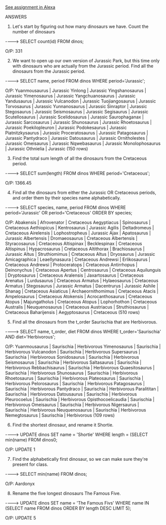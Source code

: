 [See assignment in Alexa](https://alexa.bitmaker.co/cohorts/72/assignments/2247/latest)


ANSWERS

1. Let's start by figuring out how many dinosaurs we have. Count the number of dinosaurs

---->  SELECT count(id) FROM dinos;

O/P: 331


2. We want to open up our own version of Jurassic Park, but this time only with dinosaurs who are actually from the Jurassic period. Find all the dinosaurs from the Jurassic period.

----> SELECT name, period FROM dinos WHERE period='Jurassic';

O/P: Yuanmousaurus       | Jurassic
 Yinlong             | Jurassic
 Yingshanosaurus     | Jurassic
 Yimenosaurus        | Jurassic
 Yangchuanosaurus    | Jurassic
 Yandusaurus         | Jurassic
 Vulcanodon          | Jurassic
 Tuojiangosaurus     | Jurassic
 Torvosaurus         | Jurassic
 Yunnanosaurus       | Jurassic
 Sinraptor           | Jurassic
 Stegosaurus         | Jurassic
 Seismosaurus        | Jurassic
 Segisaurus          | Jurassic
 Scutellosaurus      | Jurassic
 Scelidosaurus       | Jurassic
 Saurophaganax       | Jurassic
 Sarcosaurus         | Jurassic
 Shunosaurus         | Jurassic
 Rhoetosaurus        | Jurassic
 Poekilopleuron      | Jurassic
 Podokesaurus        | Jurassic
 Piatnitzkysaurus    | Jurassic
 Proceratosaurus     | Jurassic
 Patagosaurus        | Jurassic
 Pantydraco          | Jurassic
 Datousaurus         | Jurassic
 Ornitholestes       | Jurassic
 Omeisaurus          | Jurassic
 Nqwebasaurus        | Jurassic
 Monolophosaurus     | Jurassic
 Othnielia           | Jurassic
(150 rows)


3. Find the total sum length of all the dinosaurs from the Cretaceous period.

----> SELECT sum(length) FROM dinos WHERE period='Cretaceous';

O/P:  1366.45


4. Find all the dinosaurs from either the Jurassic OR Cretaceous periods, and order them by their species name alphabetically.

----> SELECT species, name, period FROM dinos WHERE period='Jurassic' OR period='Cretaceous' ORDER BY species;

O/P: Abakensis        | Afrovenator             | Cretaceous
 Aegyptiacus      | Spinosaurus             | Cretaceous
 Aethiopicus      | Kentrosaurus            | Jurassic
 Agilis           | Deltadromeus            | Cretaceous
 Airelensis       | Lophostropheus          | Jurassic
 Ajax             | Apatosaurus             | Jurassic
 Albertensis      | Dromaeosaurus           | Cretaceous
 Albertensis      | Styracosaurus           | Cretaceous
 Altispinax       | Becklespinax            | Cretaceous
 Altispinus       | Hypacrosaurus           | Cretaceous
 Altithorax       | Brachiosaurus           | Jurassic
 Altus            | Struthiomimus           | Cretaceous
 Altus            | Dryosaurus              | Jurassic
 Amicagraphica    | Leaellynasaura          | Cretaceous
 Andrewsi         | Erlikosaurus            | Cretaceous
 Andrewsi         | Protoceratops           | Cretaceous
 Antirrhopus      | Deinonychus             | Cretaceous
 Apertus          | Centrosaurus            | Cretaceous
 Aquilunguis      | Dryptosaurus            | Cretaceous
 Aralensis        | Jaxartosaurus           | Cretaceous
 Arenatus         | Lurdusaurus             | Cretaceous
 Armatus          | Hylaeosaurus            | Cretaceous
 Armatus          | Stegosaurus             | Jurassic
 Armatus          | Dacentrurus             | Jurassic
 Ashile           | Shanag                  | Cretaceous
 Asiaticus        | Archaeornithomimus      | Cretaceous
 Atacis           | Ampelosaurus            | Cretaceous
 Atokensis        | Acrocanthosaurus        | Cretaceous
 Atopus           | Majungatholus           | Cretaceous
 Atopus           | Lophorhothon            | Cretaceous
 Australis        | Neuquenosaurus          | Cretaceous
 Austriacus       | Struthiosaurus          | Cretaceous
 Baharijensis     | Aegyptosaurus           | Cretaceous
 (510 rows)


5. Find all the dinosaurs from the t_order Saurischia that are Herbivorous.

----> SELECT name, t_order, diet FROM dinos WHERE t_order='Saurischia' AND diet='Herbivorous';

O/P: Yuanmousaurus       | Saurischia | Herbivorous
 Yimenosaurus        | Saurischia | Herbivorous
 Vulcanodon          | Saurischia | Herbivorous
 Supersaurus         | Saurischia | Herbivorous
 Sonidosaurus        | Saurischia | Herbivorous
 Seismosaurus        | Saurischia | Herbivorous
 Saltasaurus         | Saurischia | Herbivorous
 Rebbachisaurus      | Saurischia | Herbivorous
 Quaesitosaurus      | Saurischia | Herbivorous
 Shunosaurus         | Saurischia | Herbivorous
 Rhoetosaurus        | Saurischia | Herbivorous
 Plateosaurus        | Saurischia | Herbivorous
 Pelorosaurus        | Saurischia | Herbivorous
 Patagosaurus        | Saurischia | Herbivorous
 Pantydraco          | Saurischia | Herbivorous
 Paralititan         | Saurischia | Herbivorous
 Datousaurus         | Saurischia | Herbivorous
 Pleurocoelus        | Saurischia | Herbivorous
 Opisthocoelicaudia  | Saurischia | Herbivorous
 Omeisaurus          | Saurischia | Herbivorous
 Nigersaurus         | Saurischia | Herbivorous
 Neuquenosaurus      | Saurischia | Herbivorous
 Nemegtosaurus       | Saurischia | Herbivorous
 (109 rows)


6. Find the shortest dinosaur, and rename it Shortie.

----> UPDATE dinos SET name = 'Shortie' WHERE length = (SELECT min(name) FROM dinos0;

O/P: UPDATE 1


7. Find the alphabetically first dinosaur, so we can make sure they're present for class.

----> SELECT min(name) FROM dinos;

O/P: Aardonyx


8. Rename the five longest dinosaurs The Famous Five.

----> UPDATE dinos SET name = 'The Famous Fivs' WHERE name IN (SELECT name FROM dinos ORDER BY length DESC LIMIT 5);

O/P: UPDATE 5

